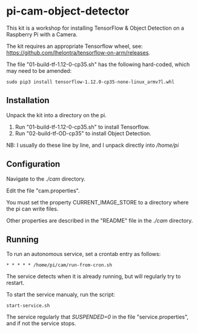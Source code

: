 # pi-cam-object-detector

This kit is a workshop for installing TensorFlow & Object Detection on a Raspberry Pi with a Camera.

The kit requires an appropriate Tensorflow wheel, see: https://github.com/lhelontra/tensorflow-on-arm/releases.

The file "01-build-tf-1.12-0-cp35.sh" has the following hard-coded, which may need to be amended:

    sudo pip3 install tensorflow-1.12.0-cp35-none-linux_armv7l.whl
    
    
## Installation
Unpack the kit into a directory on the pi.

1. Run "01-build-tf-1.12-0-cp35.sh" to install Tensorflow.
2. Run "02-build-tf-OD-cp35" to install Object Detection.

NB: I usually do these line by line, and I unpack directly into */home/pi*


## Configuration
Navigate to the *./cam* directory.

Edit the file "cam.properties".

You must set the property CURRENT_IMAGE_STORE to a directory where the pi can write files.

Other properties are described in the "README" file in the *./cam* directory.


## Running
To run an autonomous service, set a crontab entry as follows:

    * * * * * /home/pi/cam/run-from-cron.sh

The service detects when it is already running, but will regularly try to restart.

To start the service manualy, run the script:

    start-service.sh
    
The service regularly that *SUSPENDED=0* in the file "service.properties", and if not the service stops.
